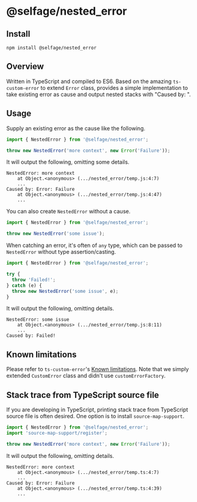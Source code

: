 # @selfage/nested_error

## Install

`npm install @selfage/nested_error`

## Overview

Written in TypeScript and compiled to ES6. Based on the amazing `ts-custom-error` to extend `Error` class, provides a simple implementation to take existing error as cause and output nested stacks with "Caused by: ".

## Usage

Supply an existing error as the cause like the following.

```TypeScript
import { NestedError } from '@selfage/nested_error';

throw new NestedError('more context', new Error('Failure'));
```

It will output the following, omitting some details.

```
NestedError: more context
    at Object.<anonymous> (.../nested_error/temp.js:4:7)
    ...
Caused by: Error: Failure
    at Object.<anonymous> (.../nested_error/temp.js:4:47)
    ...
```

You can also create `NestedError` without a cause.

```TypeScript
import { NestedError } from '@selfage/nested_error';

throw new NestedError('some issue');
```

When catching an error, it's often of `any` type, which can be passed to `NestedError` without type assertion/casting.

```TypeScript
import { NestedError } from '@selfage/nested_error';

try {
  throw 'Failed!';
} catch (e) {
  throw new NestedError('some issue', e);
}
```

It will output the following, omitting details.

```
NestedError: some issue
    at Object.<anonymous> (.../nested_error/temp.js:8:11)
    ...
Caused by: Failed!
```

## Known limitations

Please refer to `ts-custom-error`'s [Known limitations](https://www.npmjs.com/package/ts-custom-error#known-limitations). Note that we simply extended `CustomError` class and didn't use `customErrorFactory`.

## Stack trace from TypeScript source file

If you are developing in TypeScript, printing stack trace from TypeScript source file is often desired. One option is to install `source-map-support`.

```TypeScript
import { NestedError } from '@selfage/nested_error';
import 'source-map-support/register';

throw new NestedError('more context', new Error('Failure'));
```

It will output the following, omitting details.

```
NestedError: more context
    at Object.<anonymous> (.../nested_error/temp.ts:4:7)
    ...
Caused by: Error: Failure
    at Object.<anonymous> (.../nested_error/temp.ts:4:39)
    ...
```